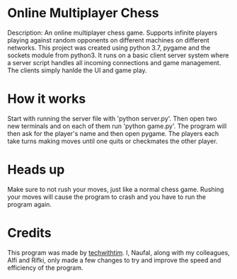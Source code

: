 # Online Multiplayer Chess
Description: An online multiplayer chess game. Supports infinite players playing against random opponents on different machines on different networks. This project was created using python 3.7, pygame and the sockets module from python3. It runs on a basic client server system where a server script handles all incoming connections and game management. The clients simply hanlde the UI and game play.


# How it works
Start with running the server file with 'python server.py'. Then open two new terminals and on each of them run 'python game.py'. The program will then ask for the player's name and then open pygame. The players each take turns making moves until one quits or checkmates the other player.

# Heads up
Make sure to not rush your moves, just like a normal chess game. Rushing your moves will cause the program to crash and you have to run the program again.

# Credits
This program was made by <a href='https://github.com/techwithtim'>techwithtim</a>. I, Naufal, along with my colleagues, Alfi and Rifki, only made a few changes to try and improve the speed and efficiency of the program.